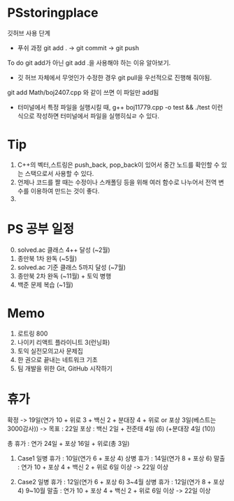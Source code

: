 # PSstoringplace
깃허브 사용 단계

- 푸쉬 과정
git add . -> git commit -> git push

To do
git add가 아닌 git add .을 사용해야 하는 이유 알아보기.

+ 깃 허브 자체에서 무엇인가 수정한 경우 git pull을 우선적으로 진행해 줘야됨.

git add Math/boj2407.cpp 와 같이 쓰면 이 파일만 add됨

- 터미널에서 특정 파일을 실행시킬 때, g++ boj11779.cpp -o test && ./test 이런 식으로 작성하면 터미널에서 파일을 실행히싴ㄹ 수 있다.

# Tip
1. C++의 벡터,스트링은 push_back, pop_back이 있어서 중간 노드를 확인할 수 있는 스택으로서 사용할 수 있다.
2. 언제나 코드를 짤 때는 수정이나 스캐폴딩 등을 위해 여러 함수로 나누어서 전역 변수를 이용하여 만드는 것이 좋다.
3. 

# PS 공부 일정
0. solved.ac 클래스 4++ 달성 (~2월)
1. 종만북 1차 완독 (~5월)
2. solved.ac 기준 클래스 5까지 달성 (~7월)
3. 종만북 2차 완독 (~11월) + 토익 병행
4. 백준 문제 복습 (~1월)

# Memo
1. 로트링 800
2. 나이키 리액트 플라이니트 3(런닝화)
3. 토익 실전모의고사 문제집
4. 한 권으로 끝내는 네트워크 기초
5. 팀 개발을 위한 Git, GitHub 시작하기

# 휴가
확정 -> 19일(연가 10 + 위로 3 + 백신 2 + 분대장 4 + 위로 or 포상 3일(베스트는 3000감사)) -> 목표 : 22일
포상 : 백신 2일 + 전준태 4일 (6) (+분대장 4일 (10))

총 휴가 : 연가 24일 + 포상 16일 + 위로(총 3일)

1. Case1
일병 휴가 : 10일(연가 6 + 포상 4)
상병 휴가 : 14일(연가 8 + 포상 6)
말출 : 연가 10 + 포상 4 + 백신 2 + 위로 6일 이상  -> 22일 이상

2. Case2
일병 휴가 : 12일(연가 6 + 포상 6) 3~4월
상병 휴가 : 12일(연가 8 + 포상 4) 9~10월
말출 : 연가 10 + 포상 4 + 백신 2 + 위로 6일 이상 -> 22일 이상